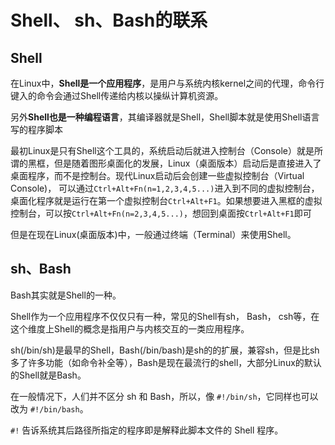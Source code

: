 # Shell、 sh、Bash的联系

## Shell

在Linux中，**Shell是一个应用程序**，是用户与系统内核kernel之间的代理，命令行键入的命令会通过Shell传递给内核以操纵计算机资源。

另外**Shell也是一种编程语言**，其编译器就是Shell，Shell脚本就是使用Shell语言写的程序脚本



最初Linux是只有Shell这个工具的，系统启动后就进入控制台（Console）就是所谓的黑框，但是随着图形桌面化的发展，Linux（桌面版本）启动后是直接进入了桌面程序，而不是控制台。现代Linux启动后会创建一些虚拟控制台（Virtual Console)， 可以通过`Ctrl+Alt+Fn(n=1,2,3,4,5...)`进入到不同的虚拟控制台，桌面化程序就是运行在第一个虚拟控制台`Ctrl+Alt+F1`。如果想要进入黑框的虚拟控制台，可以按`Ctrl+Alt+Fn(n=2,3,4,5...)`，想回到桌面按`Ctrl+Alt+F1`即可



但是在现在Linux(桌面版本)中，一般通过终端（Terminal）来使用Shell。

## sh、Bash

Bash其实就是Shell的一种。

Shell作为一个应用程序不仅仅只有一种，常见的Shell有sh， Bash， csh等，在这个维度上Shell的概念是指用户与内核交互的一类应用程序。

sh(/bin/sh)是最早的Shell，Bash(/bin/bash)是sh的的扩展，兼容sh，但是比sh多了许多功能（如命令补全等），Bash是现在最流行的shell，大部分Linux的默认的Shell就是Bash。

在一般情况下，人们并不区分 sh 和 Bash，所以，像 `#!/bin/sh`，它同样也可以改为 `#!/bin/bash`。

`#!` 告诉系统其后路径所指定的程序即是解释此脚本文件的 Shell 程序。